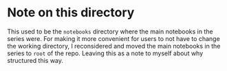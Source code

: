 # Note on this directory

This used to be the `notebooks` directory where the main notebooks in the series were. For making it more convenient for users to not have to change the working directory, I reconsidered and moved the main notebooks in the series to `root` of the repo.
Leaving this as a note to myself about why structured this way.